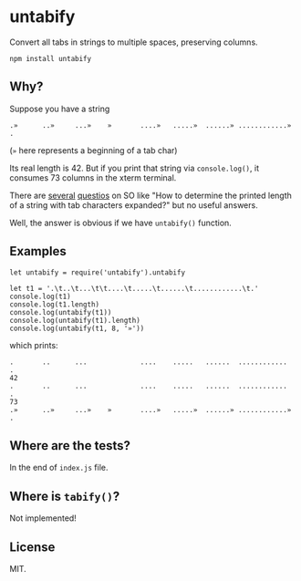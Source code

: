 # untabify

Convert all tabs in strings to multiple spaces, preserving columns.

	npm install untabify

## Why?

Suppose you have a string

	.»      ..»     ...»    »       ....»   .....»  ......» ............»   .

(`»` here represents a beginning of a tab char)

Its real length is 42. But if you print that string via
`console.log()`, it consumes 73 columns in the xterm terminal.

There are [several](http://stackoverflow.com/questions/8315134)
[questios](http://stackoverflow.com/questions/12248360) on SO like
"How to determine the printed length of a string with tab characters
expanded?" but no useful answers.

Well, the answer is obvious if we have `untabify()` function.

## Examples

~~~
let untabify = require('untabify').untabify

let t1 = '.\t..\t...\t\t....\t.....\t......\t............\t.'
console.log(t1)
console.log(t1.length)
console.log(untabify(t1))
console.log(untabify(t1).length)
console.log(untabify(t1, 8, '»'))
~~~

which prints:

~~~
.       ..      ...             ....    .....   ......  ............    .
42
.       ..      ...             ....    .....   ......  ............    .
73
.»      ..»     ...»    »       ....»   .....»  ......» ............»   .
~~~

## Where are the tests?

In the end of `index.js` file.

## Where is `tabify()`?

Not implemented!

## License

MIT.

